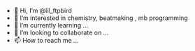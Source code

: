 - 👋 Hi, I’m @lil_ftpbird
- 👀 I’m interested in chemistry, beatmaking , mb programming
- 🌱 I’m currently learning ...
- 💞️ I’m looking to collaborate on ...
- 📫 How to reach me ...

<!---
lilftpbird/lilftpbird is a ✨ special ✨ repository because its `README.md` (this file) appears on your GitHub profile.
You can click the Preview link to take a look at your changes.
--->
